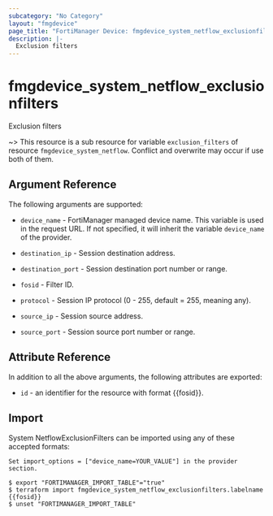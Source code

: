 ```yaml
---
subcategory: "No Category"
layout: "fmgdevice"
page_title: "FortiManager Device: fmgdevice_system_netflow_exclusionfilters"
description: |-
  Exclusion filters
---
```


# fmgdevice_system_netflow_exclusionfilters
Exclusion filters

~> This resource is a sub resource for variable `exclusion_filters` of resource `fmgdevice_system_netflow`. Conflict and overwrite may occur if use both of them.



## Argument Reference


The following arguments are supported:

* `device_name` - FortiManager managed device name. This variable is used in the request URL. If not specified, it will inherit the variable `device_name` of the provider.

* `destination_ip` - Session destination address.
* `destination_port` - Session destination port number or range.
* `fosid` - Filter ID.
* `protocol` - Session IP protocol (0 - 255, default = 255, meaning any).
* `source_ip` - Session source address.
* `source_port` - Session source port number or range.


## Attribute Reference

In addition to all the above arguments, the following attributes are exported:
* `id` - an identifier for the resource with format {{fosid}}.

## Import

System NetflowExclusionFilters can be imported using any of these accepted formats:
```
Set import_options = ["device_name=YOUR_VALUE"] in the provider section.

$ export "FORTIMANAGER_IMPORT_TABLE"="true"
$ terraform import fmgdevice_system_netflow_exclusionfilters.labelname {{fosid}}
$ unset "FORTIMANAGER_IMPORT_TABLE"
```

